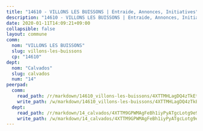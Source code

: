 ```yaml
---
title: "14610 - VILLONS LES BUISSONS | Entraide, Annonces, Initiatives"
description: "14610 - VILLONS LES BUISSONS | Entraide, Annonces, Initiatives"
date: 2020-01-11T14:09:21+09:00
collapsible: false
layout: commune
comm:
  nom: "VILLONS LES BUISSONS"
  slug: villons-les-buissons
  cp: "14610"
dept:
  nom: "Calvados"
  slug: calvados
  num: "14"
peerpad:
  comm:
    read_path: /r/markdown/14610_villons-les-buissons/4XTTMHLagDQ4zTkEtJxZSEeGN1FfDtZBNJ7JPG9XLq5rrSHr9
    write_path: /w/markdown/14610_villons-les-buissons/4XTTMHLagDQ4zTkEtJxZSEeGN1FfDtZBNJ7JPG9XLq5rrSHr9-K3TgUq2ZBzCMedYhLkEVzJjpfEErHy26S5P4D1G3Jgfjer28KkWVUqAb8xiHQdu2kxWkM8H9QaeN1TiB1crTnbrtw2nMFwD4AqLDnShcdDGwy2RCjq2DHVADMH6pFo65xCU4Rejs
  dept:
    read_path: /r/markdown/14_calvados/4XTTM9GPWMAgFeBh1iyPyATgcLotg9e9APJpQBEyY3RZiUwJ6
    write_path: /w/markdown/14_calvados/4XTTM9GPWMAgFeBh1iyPyATgcLotg9e9APJpQBEyY3RZiUwJ6-K3TgUXWJAT2cYJ9ZstQphkkm2za8um5GwwXsivqaDFTgbhMDcHaRXnT3h69szAqCyvWcFfDim5fkwc6CXdUtyvPpirbD1TPAb6xCxpPN6dR3zzDRe29YehQYbhZdjvZYkgztJYvi
---
```


